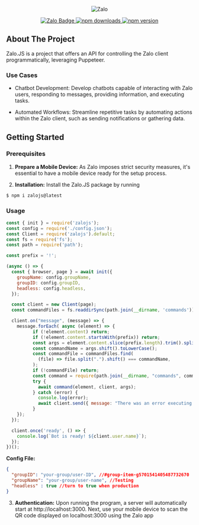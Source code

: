 
<div align="center">
<p>
  <img src="https://raw.githubusercontent.com/DaQMinh/Zalojs/main/public/logo.svg" alt="Zalo">
</p>
<a href="https://zalo.me/g/odfcim076">
<img src="https://img.shields.io/badge/Zalo-Join-5bc0de?style=for-the-badge" alt="Zalo Badge">
</a>
<a href="https://www.npmjs.com/package/zalojs">
  <img src="https://img.shields.io/npm/dt/zalojs?style=for-the-badge" alt="npm downloads">
</a>
<a href="https://www.npmjs.com/package/zalojs">
  <img src="https://img.shields.io/npm/v/zalojs?style=for-the-badge" alt="npm version">
</a>

</div>

<!-- ABOUT THE PROJECT -->
## About The Project
Zalo.JS is a project that offers an API for controlling the Zalo client programmatically, leveraging Puppeteer.

<!-- GETTING STARTED -->
### Use Cases
- Chatbot Development: Develop chatbots capable of interacting with Zalo users, responding to messages, providing information, and executing tasks.

- Automated Workflows: Streamline repetitive tasks by automating actions within the Zalo client, such as sending notifications or gathering data.

## Getting Started

### Prerequisites

1. **Prepare a Mobile Device:** As Zalo imposes strict security measures, it's essential to have a mobile device ready for the setup process.

2. **Installation:** Install the Zalo.JS package by running 
  ```sh
  $ npm i zalojs@latest
  ```

<!-- USAGE EXAMPLES -->
### Usage

```js
const { init } = require('zalojs');
const config = require('./config.json');
const Client = require('zalojs').default;
const fs = require('fs');
const path = require('path');

const prefix = '!';

(async () => {
  const { browser, page } = await init({
    groupName: config.groupName,
    groupID: config.groupID,
    headless: config.headless,
  });

  const client = new Client(page);
  const commandFiles = fs.readdirSync(path.join(__dirname, 'commands')).filter(file => file.endsWith('.js'));

  client.on("message", (message) => {
    message.forEach( async (element) => {
          if (!element.content) return;
          if (!element.content.startsWith(prefix)) return;
          const args = element.content.slice(prefix.length).trim().split(/ +/);
          const commandName = args.shift().toLowerCase();
          const commandFile = commandFiles.find(
            (file) => file.split(".").shift() === commandName,
          );
          if (!commandFile) return;
          const command = require(path.join(__dirname, "commands", commandFile));
          try {
            await command(element, client, args);
          } catch (error) {
            console.log(error);
            await client.send({ message: "There was an error executing the command." });
          }
    });
  });

  client.once('ready', () => {
    console.log(`Bot is ready! ${client.user.name}`);
  });
})();

```
**Config File:**
```json
{
  "groupID": "your-group/user-ID", //#group-item-g5701541405487732670
  "groupName": "your-group/user-name", //Testing
  "headless" : true //turn to true when production
}
```

3. **Authentication:** Upon running the program, a server will automatically start at http://localhost:3000. Next, use your mobile device to scan the QR code displayed on localhost:3000 using the Zalo app
